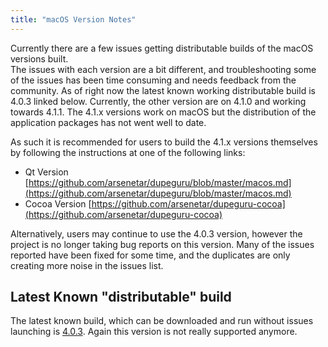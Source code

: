 ```yaml
---
title: "macOS Version Notes"
---
```

Currently there are a few issues getting distributable builds of the macOS versions built.  
The issues with each version are a bit different, and troubleshooting some of the issues has
been time consuming and needs feedback from the community.  As of right now the latest known
working distributable build is 4.0.3 linked below.  Currently, the other version are on 4.1.0 
and working towards 4.1.1.  The 4.1.x versions work on macOS but the distribution of the 
application packages has not went well to date.

As such it is recommended for users to build the 4.1.x versions themselves by following the
instructions at one of the following links:
- Qt Version [https://github.com/arsenetar/dupeguru/blob/master/macos.md](https://github.com/arsenetar/dupeguru/blob/master/macos.md)
- Cocoa Version [https://github.com/arsenetar/dupeguru-cocoa](https://github.com/arsenetar/dupeguru-cocoa)

Alternatively, users may continue to use the 4.0.3 version, however the project is no longer
taking bug reports on this version. Many of the issues reported have been fixed for some time,
and the duplicates are only creating more noise in the issues list.  

## Latest Known "distributable" build
The latest known build, which can be downloaded and run without issues launching is 
[4.0.3](https://github.com/arsenetar/dupeguru/releases/download/4.0.3/dupeguru_osx_4_0_3.dmg).  Again 
this version is not really supported anymore.
